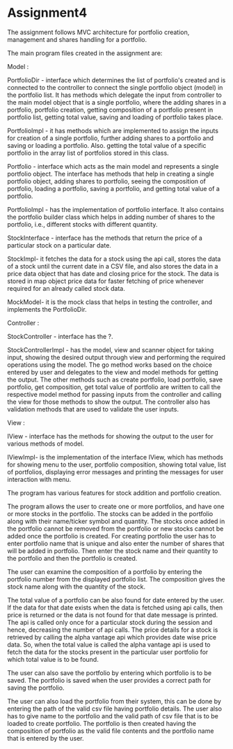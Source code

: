 # Assignment4

The assignment follows MVC architecture for portfolio creation, management and shares handling for a portfolio.

The main program files created in the assignment are:

Model :

PortfolioDir - interface which determines the list of portfolio's created and is connected to the controller to connect the single portfolio object (model) in the portfolio list. It has methods which delegate the input from controller to the main model object that is a single portfolio, where the adding shares in a portfolio, portfolio creation, getting composition of a portfolio present in portfolio list, getting total value, saving and loading of portfolio takes place.

PortfolioImpl - it has methods which are implemented to assign the inputs for creation of a single portfolio, further adding shares to a portfolio and saving or loading a portfolio. Also. getting the total value of a specific portfolio in the array list of portfolios stored in this class.

Portfolio - interface which acts as the main model and represents a single portfolio object. The interface has methods that help in creating a single portfolio object, adding shares to portfolio, seeing the composition of portfolio, loading a portfolio, saving a portfolio, and getting total value of a portfolio.

PortfolioImpl - has the implementation of portfolio interface. It also contains the portfolio builder class which helps in adding number of shares to the portfolio, i.e., different stocks with different quantity.

StockInterface - interface has the methods that return the price of a particular stock on a particular date.

StockImpl- it fetches the data for a stock using the api call, stores the data of a stock until the current date in a CSV file, and also stores the data in a price data object that has date and closing price for the stock. The data is stored in map object price data for faster fetching of price whenever required for an already called stock data.

MockModel- it is the mock class that helps in testing the controller, and implements the PortfolioDir.

Controller :

StockController - interface has the ?.

StockControllerImpl - has the model, view and scanner object for taking input, showing the desired output through view and performing the required operations using the model. The go method works based on the choice entered by user and delegates to the view and model methods for getting the output. The other methods such as create portfolio, load portfolio, save portfolio, get composition, get total value of portfolio are written to call the respective model method for passing inputs from the controller and calling the view for those methods to show the output. The controller also has validation methods that are used to validate the user inputs.

View :

IView - interface has the methods for showing the output to the user for various methods of model.

IViewImpl- is the implementation of the interface IView, which has methods for showing menu to the user, portfolio composition, showing total value, list of portfolios, displaying error messages and printing the messages for user interaction with menu.

The program has various features for stock addition and portfolio creation.

The program allows the user to create one or more portfolios, and have one or more stocks in the portfolio. The stocks can be added in the portfolio along with their name/ticker symbol and quantity. The stocks once added in the portfolio cannot be removed from the portfolio or new stocks cannot be added once the portfolio is created. For creating portfolio the user has to enter portfolio name that is unique and also enter the number of shares that will be added in portfolio. Then enter the stock name and their quantity to the portfolio and then the portfolio is created.

The user can examine the composition of a portfolio by entering the portfolio number from the displayed portfolio list. The composition gives the stock name along with the quantity of the stock.

The total value of a portfolio can be also found for date entered by the user. If the data for that date exists when the data is fetched using api calls, then price is returned or the data is not found for that date message is printed. The api is called only once for a particular stock during the session and hence, decreasing the number of api calls. The price details for a stock is retrieved by calling the alpha vantage api which provides date wise price data. So, when the total value is called the alpha vantage api is used to fetch the data for the stocks present in the particular user portfolio for which total value is to be found.

The user can also save the portfolio by entering which portfolio is to be saved. The portfolio is saved when the user provides a correct path for saving the portfolio.

The user can also load the portfolio from their system, this can be done by entering the path of the valid csv file having portfolio details. The user also has to give name to the portfolio and the valid path of csv file that is to be loaded to create portfolio. The portfolio is then created having the composition of portfolio as the valid file contents and the portfolio name that is entered by the user.
